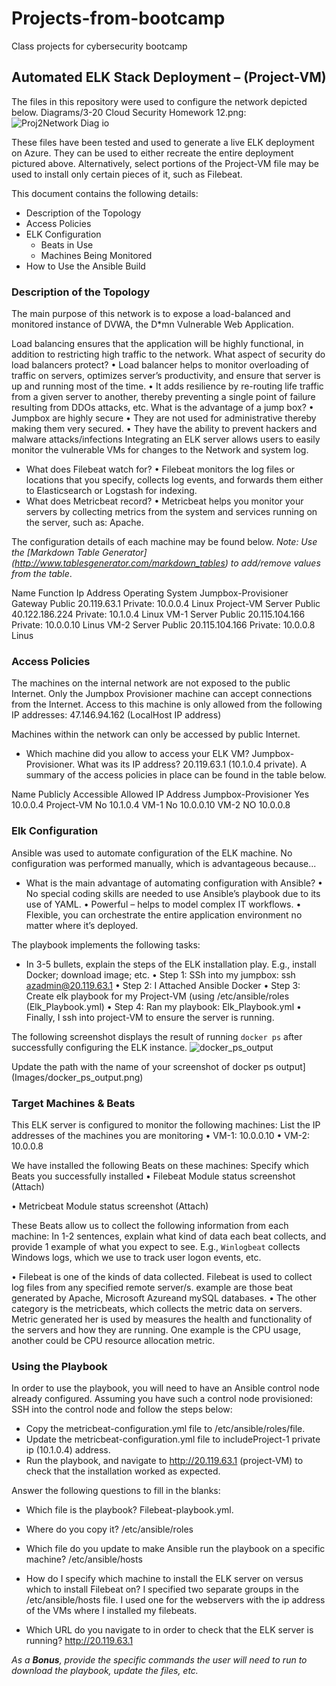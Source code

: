 # Projects-from-bootcamp
Class projects for cybersecurity bootcamp
## Automated ELK Stack Deployment – (Project-VM)
The files in this repository were used to configure the network depicted below.
Diagrams/3-20 Cloud Security Homework 12.png:
![Proj2Network Diag io](https://user-images.githubusercontent.com/102110989/168937426-5d822985-e89f-4106-acf9-5db529e9d8d1.png)


 

These files have been tested and used to generate a live ELK deployment on Azure. 
They can be used to either recreate the entire deployment pictured above. 
Alternatively, select portions of the Project-VM file may be used to install only certain pieces of it, such as Filebeat.

 
This document contains the following details:
- Description of the Topology
- Access Policies
- ELK Configuration
  - Beats in Use
  - Machines Being Monitored
- How to Use the Ansible Build

### Description of the Topology

The main purpose of this network is to expose a load-balanced and monitored instance of DVWA, the D*mn Vulnerable Web Application.

Load balancing ensures that the application will be highly functional, in addition to restricting high traffic to the network.
What aspect of security do load balancers protect?
•	Load balancer helps to monitor overloading of traffic on servers, optimizes server’s productivity, and ensure that server is up and running most of the time. 
•	It adds resilience by re-routing life traffic from a given server to another, thereby preventing a single point of failure resulting from DDOs attacks, etc. 
What is the advantage of a jump box?
•	Jumpbox are highly secure
•	They are not used for administrative thereby making them very secured.
•	They have the ability to prevent hackers and malware attacks/infections
Integrating an ELK server allows users to easily monitor the vulnerable VMs for changes to the Network and system log.
- What does Filebeat watch for?
•	Filebeat monitors the log files or locations that you specify, collects log events, and forwards them either to Elasticsearch or Logstash for indexing.
-  What does Metricbeat record? 
•	Metricbeat helps you monitor your servers by collecting metrics from the system and services running on the server, such as: Apache.

The configuration details of each machine may be found below.
_Note: Use the [Markdown Table Generator] (http://www.tablesgenerator.com/markdown_tables) to add/remove values from the table_.

Name	Function	Ip Address	Operating System
Jumpbox-Provisioner	Gateway	Public 20.119.63.1
Private: 10.0.0.4	Linux
Project-VM	Server	Public 40.122.186.224
Private: 10.1.0.4	Linux
VM-1	Server	Public 20.115.104.166
Private: 10.0.0.10	Linus
VM-2	Server	Public 20.115.104.166
Private: 10.0.0.8	Linus

### Access Policies

The machines on the internal network are not exposed to the public Internet. 
Only the Jumpbox Provisioner machine can accept connections from the Internet. 
Access to this machine is only allowed from the following IP addresses: 47.146.94.162 (LocalHost IP address)

Machines within the network can only be accessed by public Internet.
- Which machine did you allow to access your ELK VM? Jumpbox-Provisioner.
What was its IP address? 20.119.63.1 (10.1.0.4 private).
A summary of the access policies in place can be found in the table below.



Name	Publicly Accessible	Allowed IP Address
Jumpbox-Provisioner	Yes	10.0.0.4
Project-VM	No
	10.1.0.4
VM-1	No	10.0.0.10
VM-2	NO	10.0.0.8

### Elk Configuration

Ansible was used to automate configuration of the ELK machine. No configuration was performed manually, which is advantageous because...
- What is the main advantage of automating configuration with Ansible?
•	No special coding skills are needed to use Ansible’s playbook due to its use of YAML.
•	Powerful – helps to model complex IT workflows.
•	Flexible, you can orchestrate the entire application environment no matter where it’s deployed.



The playbook implements the following tasks:
- In 3-5 bullets, explain the steps of the ELK installation play. E.g., install Docker; download image; etc.
•	Step 1: SSh into my jumpbox:  ssh azadmin@20.119.63.1
•	Step 2: I Attached Ansible Docker
•	Step 3: Create elk playbook for my Project-VM (using /etc/ansible/roles (Elk_Playbook.yml)
•	Step 4: Ran my playbook: Elk_Playbook.yml
•	Finally, I ssh into project-VM to ensure the server is running.

The following screenshot displays the result of running `docker ps` after successfully configuring the ELK instance.
![docker_ps_output](https://user-images.githubusercontent.com/102110989/168937293-cc054e65-f36b-44cb-9e94-c5664f0629ee.PNG)

Update the path with the name of your screenshot of docker ps output](Images/docker_ps_output.png)

### Target Machines & Beats
This ELK server is configured to monitor the following machines:
List the IP addresses of the machines you are monitoring
•	VM-1: 10.0.0.10
•	VM-2: 10.0.0.8

We have installed the following Beats on these machines:
Specify which Beats you successfully installed
•	Filebeat Module status screenshot (Attach)

 
•	Metricbeat Module status screenshot (Attach)

These Beats allow us to collect the following information from each machine:
In 1-2 sentences, explain what kind of data each beat collects, and provide 1 example of what you expect to see. E.g., `Winlogbeat` collects Windows logs, which we use to track user logon events, etc.

•	Filebeat is one of the kinds of data collected. Filebeat is used to collect log files from any specified remote server/s. example are those beat generated by Apache, Microsoft Azureand  mySQL databases.
•	The other category is the metricbeats, which collects the metric data on servers. Metric generated her is used by measures the health and functionality of the servers and how they are running. One example is the CPU usage, another could be CPU resource allocation metric.

### Using the Playbook
In order to use the playbook, you will need to have an Ansible control node already configured. Assuming you have such a control node provisioned: 
SSH into the control node and follow the steps below:
- Copy the metricbeat-configuration.yml file to /etc/ansible/roles/file.
- Update the metricbeat-configuration.yml file to includeProject-1 private ip (10.1.0.4) address.  
- Run the playbook, and navigate to http://20.119.63.1 (project-VM) to check that the installation worked as expected.

Answer the following questions to fill in the blanks:
- Which file is the playbook?  Filebeat-playbook.yml.  
- Where do you copy it? /etc/ansible/roles
- Which file do you update to make Ansible run the playbook on a specific machine? /etc/ansible/hosts 
- How do I specify which machine to install the ELK server on versus which to install Filebeat on?
   I specified two separate groups in the /etc/ansible/hosts file. I used one for the webservers with the ip address of the VMs where I installed my filebeats.
   
- Which URL do you navigate to in order to check that the ELK server is running? http://20.119.63.1

_As a **Bonus**, provide the specific commands the user will need to run to download the playbook, update the files, etc._
